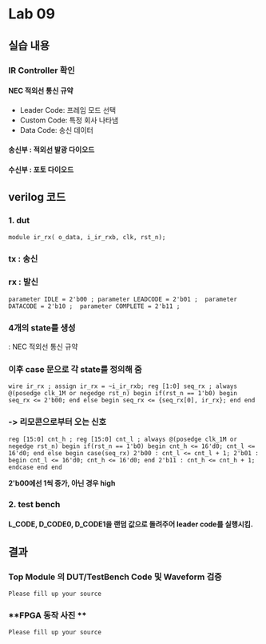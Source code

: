 # Lab 09
## 실습 내용
### **IR Controller 확인**
#### **NEC 적외선 통신 규약** 
- Leader Code: 프레임 모드 선택
- Custom Code: 특정 회사 나타냄
- Data Code: 송신 데이터
#### **송신부** : 적외선 발광 다이오드
#### **수신부** : 포토 다이오드

## verilog 코드
### **1. dut**
 ` module ir_rx(
				o_data,
				i_ir_rxb,
				clk,
				rst_n); `
### **tx** : 송신
### **rx** : 발신


 ` parameter IDLE = 2'b00 ;
   parameter LEADCODE = 2'b01 ; 
   parameter DATACODE = 2'b10 ; 
   parameter COMPLETE = 2'b11 ;  `
### **4개의 state를 생성**
: NEC 적외선 통신 규약
### **이후 case 문으로 각 state를 정의해 줌**
 ` wire ir_rx ;
assign ir_rx = ~i_ir_rxb;
   reg [1:0] seq_rx ;
   always @(posedge clk_1M or negedge rst_n) begin
if(rst_n == 1'b0) begin
seq_rx <= 2'b00;
end else begin
seq_rx <= {seq_rx[0], ir_rx};
end
end  `

### **-> 리모콘으로부터 오는 신호**

`reg [15:0] cnt_h ;
reg [15:0] cnt_l ;
always @(posedge clk_1M or negedge rst_n) begin
if(rst_n == 1'b0) begin
cnt_h <= 16'd0;
cnt_l <= 16'd0;
end else begin
case(seq_rx)
2'b00 : cnt_l <= cnt_l + 1;
2'b01 : begin
cnt_l <= 16'd0;
cnt_h <= 16'd0;
end
2'b11 : cnt_h <= cnt_h + 1;
endcase
end
end`

**2'b00에선 1씩 증가, 아닌 경우 high**
### **2. test bench**
####  **L_CODE, D_CODE0, D_CODE1을 랜덤 값으로 돌려주어 leader code를 실행시킴.**

## 결과 
### **Top Module 의 DUT/TestBench Code 및 Waveform 검증**
`Please fill up your source`
### **FPGA 동작 사진 **
`Please fill up your source`
<!--stackedit_data:
eyJoaXN0b3J5IjpbMjA3ODQwMDI4N119
-->